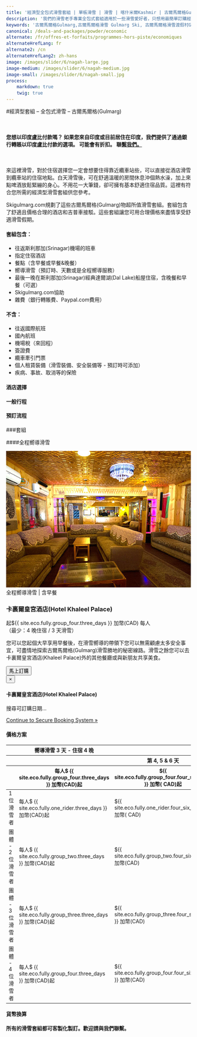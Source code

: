 ```yaml
---
title: '經濟型全包式滑雪套組 | 單板滑雪 | 滑雪 | 喀什米爾Kashmir | 古爾馬爾格Gulmarg | 印度India | Skigulmarg.com'
description: '我們的滑雪老手專業全包式套組適用於一些滑雪愛好者，只想用最簡單訂購經濟實惠套裝行程來好好享受喜馬拉雅(Himalaya),喀什米爾(Kashmir)-古爾馬爾格(Gulmarg)滑雪之旅。'
keywords: '古爾馬爾格Gulmarg,古爾馬爾格滑雪 Gulmarg Ski, 古爾馬爾格滑雪渡假村Gulmarg Ski Resort, 喀什米爾滑雪Skiing in the Himalayas, 印度滑雪Skiing in India, 喜馬拉雅Himalaya, 喀什米爾Kashmir, Skigulmarg.com'
canonical: /deals-and-packages/powder/economic
alternate: /fr/offres-et-forfaits/programmes-hors-piste/economiques
alternateHrefLang: fr
alternate2: /cn
alternateHrefLang2: zh-hans
image: /images/slider/6/nagah-large.jpg
image-medium: /images/slider/6/nagah-medium.jpg
image-small: /images/slider/6/nagah-small.jpg
process:
    markdown: true
    twig: true
---
```


#經濟型套組 – 全包式滑雪 – 古爾馬爾格(Gulmarg)
<p class="home-notification" style="margin: 50px 0 50px;"><b>您想以印度盧比付款嗎？ 如果您來自印度或目前居住在印度，我們提供了通過銀行轉賬以印度盧比付款的選項。 可能會有折扣。 聯<a href="https://skigulmarg.com/zh-tw/contact-us">繫我們。</a></b></p>
來這裡滑雪，對於住宿選擇您一定會想要住得靠近纜車站些，可以直接從酒店滑雪到纜車站的住宿地點。白天滑雪後，可在舒適溫暖的房間休息沖個熱水澡，加上來點啤酒放鬆緊繃的身心。不用花一大筆錢，卻可擁有基本舒適住宿品質。這裡有符合您所需的經濟型滑雪套組供您參考。

Skigulmarg.com規劃了這些古爾馬爾格(Gulmarg)物超所值滑雪套組。套組包含了舒適且價格合理的酒店和吉普車接駁。這些套組讓您可用合理價格來盡情享受舒適滑雪假期。


<div class="row">
    <div class="col-sm-6">
        <h4>套組包含：</h4>
        <ul>
            <li>往返斯利那加(Srinagar)機場的班車</li>
            <li>指定住宿酒店</li>
            <li>餐點（含早餐或早餐&晚餐）</li>
            <li>嚮導滑雪（預訂時、天數或是全程嚮導服務）</li>
            <li>最後一晚在斯利那加(Srinagar)經典達爾湖(Dal Lake)船屋住宿，含晚餐和早餐（可選）</li>
            <li>Skigulmarg.com協助</li>
            <li>雜費（銀行轉賬費、Paypal.com費用）</li>
        </ul>
    </div>
    <div class="col-sm-6">
        <h4>不含：</h4>
        <ul>
            <li>往返國際航班</li>
            <li>國內航班</li>
            <li>機場稅（來回程）</li>
            <li>簽證費</li>
            <li>纜車牽引門票</li>
            <li>個人租賃裝備（滑雪裝備、安全裝備等 - 預訂時可添加）</li>
            <li>疾病、事故、取消等的保險</li>
        </ul>
    </div>
</div>
<div class="accordion pricing">
      <article class="ac-item">
          <h4 class="ac-title">酒店選擇</h4>
          <div class="ac-content" style="display: none;">
          <h5>卡裏爾皇宮酒店(Hotel Khaleel Palace)</h5>
          優選超值酒店! 卡裏爾皇宮酒店(Hotel Khaleel Palace)距離覽車站僅150米，提供品質服務、美食、溫暖舒適但價格實惠的客房，客房附有私人浴室。此外酒店有中央供暖系統，停電時，有備用發電機會啟動，以為持酒店正常運作。在滑雪季節，飯店往往充滿來自世界各地滑雪客，在大廳良好的氛圍下可讓入住旅客暢談各自的滑雪旅程。
          <p><a href="https://www.tripadvisor.com/Hotel_Review-g317095-d1892644-Reviews-Khaleel_Palace-Gulmarg_Baramulla_District_Kashmir_Jammu_and_Kashmir.html" class="more-info m-b-30 block" target="blank">評論＆照片 -  Tripadvisor上的卡裏爾皇宮酒店(Hotel Khaleel Palace)<i class="fa fa-chevron-right" aria-hidden="true"></i></a></p>
          </div>
      </article>
      <article class="ac-item" style="margin-top: -1px">
          <h4 class="ac-title">一般行程</h4>
          <div class="ac-content" style="display: none;">
            <ul>
            <li><b>到達日：</b> 機場接送至古爾馬爾格(Gulmarg)，領取裝備（如需要），酒店登記入住，首次與嚮導碰面，討論滑雪行程。剩下是自由時間遊覽古爾馬爾格(Gulmarg)。</li>
            <li><b>滑雪日：</b> 盡早與嚮導碰面，全天在喜馬拉雅(Himalaya)山滑雪，在山上吃午餐。我們建議選用全程滑雪嚮導套組。如果您預訂部分時間嚮導套組，請您至少選擇3天嚮導滑雪行程。在這三天由嚮導帶領您滑雪後，您將自行滑雪。請注意自身安全，並尊重這大自然的自然法則。</li>
            <li><b>最後一天滑雪日：</b> 在這次旅行的最後一天滑雪日後，請歸還任何租賃的裝備。若沒選擇去經典船屋，您可以到處走走吃些美食，慢慢回憶這次美妙的旅行。如果您要去船屋，班車將在下午4點左右接您前往達爾(Dal Lake)，享受美好的時光，好好享受精心準備的餐點。</li>
            <li><b>返家日：</b> 從古爾馬爾格(Gulmarg)或斯利那加(Srinagar)出發前往斯利那加機場。我們將根據您的航班時間來確認您的出發時間。</li>
            </ul>
          </div>
      </article>
      <article class="ac-item" style="margin-top: -1px">
          <h4 class="ac-title">預訂流程</h4>
          <div class="ac-content" style="display: none;">
          <ol>
          <li>選擇您的套組，然後點選“ 立即預訂 ”。</li>
          <li>選擇開始和結束日期。點選“ 立即預訂 ”。</li>
          <li>選擇：1個、2個、3個或4個人。檢查日期和價格。點選“ 繼續 ”。 </li>
          <li>您可以在預訂中添加更多成員。請注意，您可以去別的頁面選擇頁面上的項目，您的所有信息將會保留。
            <ol>
              <li>點選“ 添加到預訂 ”</li>
              <li>去別的頁面看您感興趣的項目 - 它可以位於別的頁面上。點選 “ 立即預訂 ”。</li>
              <li>調整人數和日期。</li>
              <li>確認預訂細節</li>
              <li>單選“ 繼續 ”。</li>
              <li>如果要在套組中添加更多項目，請重複此步驟。</li>
            </ol>  
          </li>
          <li>在您的套組裡添加租賃設備、直升機滑雪、T恤等。
            <ol>
              <li>點選您感興趣的項目。</li>
              <li>閱讀詳細訊息。</li>
              <li>選擇“ 立即預訂 ”。</li>
              <li>調整項目細節。</li>
              <li>點選“ 添加到預訂 ”</li>
              <li>如果要在套中組添加更多附加項目，請重複此步驟。</li>
            </ol>  
          </li>
          <li>填寫表格，並附上您的姓名、電子郵件等，然後點選“ 繼續 ”。</li>
          <li>如果您的開始日期在30天之後，您可以支付押金或全額付款。
          <ul>
            <li>點選 “ 支付押金 ” 或 “ 支付全額 ”。</li>
          </ul>
          </li>
          <li>確認您的預訂套組內詳細信息細節並閱讀我們的條款和條件。</li>
          <li>輸入您的信用卡資訊。</li>
          <li>點選“ 支付 ”</li>
          <li>完成。您即將在喜馬拉雅(Himalaya)山享受滑雪之旅! 謝謝您的預訂。</li>
          </ol>
          </div>
      </article>
</div>


###套組
<!--####部分嚮導滑雪
<div class="row">
    <div class="col-sm-6 m-b-40">
        <div class="package-item-wrap">
            <div class="package-image">
                <span>
                    <img src="/user/themes/skigulmarg/images/packages/economic/khaleel_palace.jpeg" alt="Hotel Khaleel Palace - Gulmarg">
                </span>
            </div>
            <div class="package-description">
                <span>部分嚮導滑雪 | 含 早餐</span>
                <h3>卡裏爾皇宮酒店(Hotel Khaleel Palace)</h3>
                <div class="package-price">
                   起 <span>$523 加幣(CAD)</span>每人<br>(最少: 7 晚住宿 / 3 天滑雪)
                </div>
                <p>
                    超值選擇！ 這個部分嚮導滑雪套餐可讓您快速探索古爾馬爾格(Gulmarg)滑雪勝地。 此選項僅包括每天在卡裏爾皇宮酒店(Khaleel Palace)酒店供應的早餐。 由於酒店非常近，此酒店成為古爾馬爾格(Gulmarg)纜車站的第一家酒店。
                </p>
                <button
                    id="Economic-Khaleel-Breakfast"
                    class="btn btn-rounded btn-outline"
                    type="button"
                    data-target="#modal-checkfront-1"
                    data-toggle="modal"
                    data-checkfront-target="CHECKFRONT_WIDGET_01"
                    data-checkfront-item-id="51"
                    data-checkfront-category-id="3"
                    data-checkfront-options="hidesearch">
                  馬上訂購
                </button>
                <div class="modal fade" id="modal-checkfront-1" aria-hidden="true">
                    <div class="modal-dialog">
                        <div class="modal-content">
                            <div class="modal-header">
                                <button
                                    class="close"
                                    type="button"
                                    data-dismiss="modal"
                                    aria-hidden="true">
                                    ×
                                </button>
                                <h4 class="modal-title">卡裏爾皇宮酒店(Hotel Khaleel Palace)</h4>
                            </div>
                            <div class="modal-body">
                                <div id="CHECKFRONT_WIDGET_01">
                                    <p class="searching-availability">
                                        搜尋可訂購日期...
                                    </p>
                                </div>
                                <noscript>
                                    <a href="https://skigulmarg.checkfront.com/reserve/" class="font-16">
                                        Continue to Secure Booking System &raquo;
                                    </a>
                                </noscript>
                                <div class="accordion pricing">
                                    <article class="ac-item">
                                        <h4 class="ac-title">Pricing Scheme</h4>
                                        <div class="ac-content">
                                            <div class="table-container">
                                                <table class="table">
                                                    <thead>
                                                        <tr>
                                                            <th></th>
                                                            <th>3 天嚮導滑雪 — 7 晚住宿</th>
                                                            <th>Extra per Night</th>
                                                        </tr>
                                                        <tr>
                                                            <th></th>
                                                            <th>每人 $523 加幣(CAD) 起</th>
                                                            <th>每人 $38 加幣(CAD) 起</th>
                                                        </tr>
                                                    </thead>
                                                    <tbody>
                                                        <tr>
                                                            <td>1 位滑雪者</td>
                                                            <td>每人 $1007 加幣(CAD)起</td>
                                                            <td>每人 $73 加幣(CAD)起</td>
                                                        </tr>
                                                        <tr>
                                                            <td>團體 - 2 位滑雪者</td>
                                                            <td>每人 $753 加幣(CAD) 起 </td>
                                                            <td>每人 $45 加幣(CAD) 起</td>
                                                        </tr>
                                                        <tr>
                                                            <td>團體 - 3 位滑雪者 </td>
                                                            <td>每人 $552 加幣(CAD) 起</td>
                                                            <td>每人 $38 加幣(CAD) 起</td>
                                                        </tr>
                                                        <tr>
                                                            <td>團體 - 4 位滑雪者</td>
                                                            <td>每人 $523 加幣(CAD) 起n</td>
                                                            <td>每人 $45 加幣(CAD) 起</td>
                                                        </tr>
                                                    </tbody>
                                                </table>
                                            </div>
                                        </div>
                                    </article>
                                    <article class="ac-item" style="margin-top: -1px">
                                        <h4 class="ac-title">貨幣換算</h4>
                                        <div class="ac-content">
                                            <div class="currency-converter">
                                                <script src="https://w.fxexchangerate.com/converter.php?fm=CAD&ft=EUR&lg=en&am=1&ty=1"></script>
                                            </div>
                                        </div>
                                    </article>
                                </div>
                            </div>
                        </div>
                    </div>
                </div>
            </div>
        </div>
    </div>
    <div class="col-sm-6 m-b-40">
        <div class="package-item-wrap">
            <div class="package-image">
                <span>
                    <img src="/user/themes/skigulmarg/images/packages/economic/khaleel_palace2.jpeg" alt="Hotel Khaleel Palace - Gulmarg">
                </span>
            </div>
            <div class="package-description">
                <span>Partly Guided | w Breakfast & Dinner</span>
                <h3>Hotel Khaleel Palace</h3>
                <div class="package-price">
                    from <span>$574 CAD</span> per person <br>(Min: 7 Nights / 3 Ski Days)
                </div>
                <p>
                    Even less stress, no need to think where to have dinner. Just ski the Himalayas with our guide for a minimum of 3 ski days. You get all your breakfasts and dinners at Hotel Khaleel Palace. Sweet and simple; eat, ride and enjoy the skiing in Gulmarg.
                </p>
                <button
                    id="Economic-Khaleel-MAP"
                    class="btn btn-rounded btn-outline"
                    type="button"
                    data-target="#modal-checkfront-2"
                    data-toggle="modal"
                    data-checkfront-target="CHECKFRONT_WIDGET_02"
                    data-checkfront-item-id="52"
                    data-checkfront-category-id="3"
                    data-checkfront-options="hidesearch">
                    Book Now
                </button>
                <div class="modal fade" id="modal-checkfront-2" aria-hidden="true">
                    <div class="modal-dialog">
                        <div class="modal-content">
                            <div class="modal-header">
                                <button
                                    class="close"
                                    type="button"
                                    data-dismiss="modal"
                                    aria-hidden="true">
                                    ×
                                </button>
                                <h4 class="modal-title">Hotel Khaleel Palace</h4>
                            </div>
                            <div class="modal-body">
                                <div id="CHECKFRONT_WIDGET_02">
                                    <p class="searching-availability">
                                        Searching Availability...
                                    </p>
                                </div>
                                <noscript>
                                    <a href="https://skigulmarg.checkfront.com/reserve/" class="font-16">
                                        Continue to Secure Booking System &raquo;
                                    </a>
                                </noscript>
                                <div class="accordion pricing">
                                    <article class="ac-item">
                                        <h4 class="ac-title">Pricing Scheme</h4>
                                        <div class="ac-content">
                                            <div class="table-container">
                                                <table class="table">
                                                    <thead>
                                                        <tr>
                                                            <th></th>
                                                            <th>3 Guided Ski Days — 7 Nights</th>
                                                            <th>Extra per Night</th>
                                                        </tr>
                                                        <tr>
                                                            <th></th>
                                                            <th>From $574 CAD per person</th>
                                                            <th>From $42 CAD per person</th>
                                                        </tr>
                                                    </thead>
                                                    <tbody>
                                                        <tr>
                                                            <td>1 Rider</td>
                                                            <td>From $1090 CAD per person</td>
                                                            <td>From $84 CAD per person</td>
                                                        </tr>
                                                        <tr>
                                                            <td>Group of 2</td>
                                                            <td>From $804 CAD per person</td>
                                                            <td>From $52 CAD per person</td>
                                                        </tr>
                                                        <tr>
                                                            <td>Group of 3</td>
                                                            <td>From $584 CAD per person</td>
                                                            <td>From $42 CAD per person</td>
                                                        </tr>
                                                        <tr>
                                                            <td>Group of 4</td>
                                                            <td>From $574 CAD per person</td>
                                                            <td>From $52 CAD per person</td>
                                                        </tr>
                                                    </tbody>
                                                </table>
                                            </div>
                                        </div>
                                    </article>
                                    <article class="ac-item" style="margin-top: -1px">
                                        <h4 class="ac-title">Currency Converter</h4>
                                        <div class="ac-content">
                                            <div class="currency-converter">
                                                <script src="https://w.fxexchangerate.com/converter.php?fm=CAD&ft=EUR&lg=en&am=1&ty=1"></script>
                                            </div>
                                        </div>
                                    </article>
                                </div>
                            </div>
                        </div>
                    </div>
                </div>
            </div>
        </div>
    </div>
</div>-->

####全程嚮導滑雪

<div class="row">
    <div class="col-sm-6 m-b-40">
        <div class="package-item-wrap">
            <div class="package-image">
                <span>
                    <img src="/user/themes/skigulmarg/images/packages/economic/khaleel_palace4.jpg" alt="卡裏爾皇宮酒店(Hotel Khaleel Palace) - 古爾馬爾格(Gulmarg)">
                </span>
            </div>
            <div class="package-description">
                <span>全程嚮導滑雪 | 含早餐</span>
                <h3>卡裏爾皇宮酒店(Hotel Khaleel Palace)</h3>
                <div class="package-price">
                    起<span>${{ site.eco.fully.group_four.three_days }} 加幣(CAD)</span> 每人 <br>（最少：4 晚住宿 / 3 天滑雪）
                </div>
                <p>
                      您可以您起個大早享用早餐後，在滑雪嚮導的帶領下您可以無需顧慮太多安全事宜，可盡情地探索古爾馬爾格(Gulmarg)滑雪勝地的秘密線路。滑雪之餘您可以去卡裏爾皇宮酒店(Khaleel Palace)外的其他餐廳或與新朋友共享美食。
                </p>
                <button
                    id="Economic-Khaleel-FG-Breakfast"
                    class="btn btn-rounded btn-outline"
                    type="button"
                    data-target="#modal-checkfront-3"
                    data-toggle="modal"
                    data-checkfront-target="CHECKFRONT_WIDGET_03"
                    data-checkfront-item-id="53"
                    data-checkfront-category-id="3"
                    data-checkfront-options="hidesearch">
                   馬上訂購
                </button>
                <div class="modal fade" id="modal-checkfront-3" aria-hidden="true">
                    <div class="modal-dialog">
                        <div class="modal-content">
                            <div class="modal-header">
                                <button
                                    class="close"
                                    type="button"
                                    data-dismiss="modal"
                                    aria-hidden="true">
                                    ×
                                </button>
                                <h4 class="modal-title">卡裏爾皇宮酒店(Hotel Khaleel Palace)</h4>
                            </div>
                            <div class="modal-body">
                                <div id="CHECKFRONT_WIDGET_03">
                                    <p class="searching-availability">
                                      搜尋可訂購日期...
                                    </p>
                                </div>
                                <noscript>
                                    <a href="https://skigulmarg.checkfront.com/reserve/" class="font-16">
                                        Continue to Secure Booking System &raquo;
                                    </a>
                                </noscript>
                                <div class="accordion pricing">
                                    <article class="ac-item">
                                        <h4 class="ac-title">價格方案</h4>
                                        <div class="ac-content">
                                            <div class="table-container">
                                                <table class="table">
                                                    <thead>
                                                        <tr>
                                                            <th></th>
                                                            <th>嚮導滑雪 3 天 - 住宿 4 晚</th>
                                                            <th colspan="4">額外增定滑雪天數 +增訂住宿天數(每人) </th>
                                                        </tr>
                                                        <tr>
                                                            <th></th>
                                                            <th></th>
                                                            <th>第 4, 5 & 6 天</th>
                                                            <th>第 7  到 13 天</th>
                                                            <th>第14 到 21天</th>
                                                            <!-- <th>第 22 天以後</th> -->
                                                        </tr>
                                                        <tr>
                                                            <th></th>
                                                            <th>每人$ {{ site.eco.fully.group_four.three_days }} 加幣(CAD)起</th>
                                                            <th>${{ site.eco.fully.group_four.four_six_days }} 加幣( CAD)起</th>
                                                            <th>${{ site.eco.fully.group_four.seven_thirteen_days }} 加幣( CAD)起</th>
                                                            <th>${{ site.eco.fully.group_four.fourteen_plus_days }} 加幣(CAD)起</th>
                                                            <!-- <th>$75加幣(CAD)起</th> -->
                                                        </tr>
                                                    </thead>
                                                    <tbody>
                                                        <tr>
                                                            <td>1 位滑雪者</td>
                                                            <td>每人$ {{ site.eco.fully.one_rider.three_days }} 加幣(CAD)起</td>
                                                            <td>${{ site.eco.fully.one_rider.four_six_days }} 加幣( CAD)</td>
                                                            <td>${{ site.eco.fully.one_rider.seven_thirteen_days }} 加幣(CAD)</td>
                                                            <td>${{ site.eco.fully.one_rider.fourteen_plus_days }} 加幣(CAD)</td>
                                                            <!-- <td>$130加幣(CAD)</td> -->
                                                        </tr>
                                                        <tr>
                                                            <td>團體  - 2 位滑雪者</td>
                                                            <td>每人$ {{ site.eco.fully.group_two.three_days }} 加幣(CAD)起</td>
                                                            <td>${{ site.eco.fully.group_two.four_six_days }} 加幣(CAD)</td>
                                                            <td>${{ site.eco.fully.group_two.seven_thirteen_days }} 加幣(CAD)</td>
                                                            <td>${{ site.eco.fully.group_two.fourteen_plus_days }} 加幣(CAD)</td>
                                                            <!-- <td>$120 加幣(CAD)</td> -->
                                                        </tr>
                                                        <tr>
                                                            <td>團體 - 3 位滑雪者</td>
                                                            <td>每人$ {{ site.eco.fully.group_three.three_days }} 加幣(CAD)起</td>
                                                            <td>${{ site.eco.fully.group_three.four_six_days }} 加幣(CAD)</td>
                                                            <td>${{ site.eco.fully.group_three.seven_thirteen_days }} 加幣(CAD)</td>
                                                            <td>${{ site.eco.fully.group_three.fourteen_plus_days }} 加幣(CAD)</td>
                                                            <!-- <td>$75 加幣(CAD)</td> -->
                                                        </tr>
                                                        <tr>
                                                            <td>團體 - 4 位滑雪者</td>
                                                            <td>每人$ {{ site.eco.fully.group_four.three_days }} 加幣(CAD)起</td>
                                                            <td>${{ site.eco.fully.group_four.four_six_days }} 加幣(CAD)</td>
                                                            <td>${{ site.eco.fully.group_four.seven_thirteen_days }} 加幣(CAD)</td>
                                                            <td>${{ site.eco.fully.group_four.fourteen_plus_days }} 加幣(CAD)</td>
                                                            <!-- <td>$75 加幣(CAD)</td> -->
                                                        </tr>
                                                    </tbody>
                                                </table>
                                            </div>
                                        </div>
                                    </article>
                                    <article class="ac-item" style="margin-top: -1px">
                                        <h4 class="ac-title">貨幣換算</h4>
                                        <div class="ac-content">
                                            <div class="currency-converter">
                                                <script src="https://w.fxexchangerate.com/converter.php?fm=CAD&ft=EUR&lg=en&am=1&ty=1"></script>
                                            </div>
                                        </div>
                                    </article>
                                </div>
                            </div>
                        </div>
                    </div>
                </div>
            </div>
        </div>
    </div>
    <!--<div class="col-sm-6 m-b-40">
        <div class="package-item-wrap">
            <div class="package-image">
                <span>
                    <img src="/user/themes/skigulmarg/images/packages/economic/khaleel_palace3.jpg" alt="Hotel Khaleel Palace - Gulmarg">
                </span>
            </div>
            <div class="package-description">
                <span>Fully Guided | w Breakfast & Dinner</span>
                <h3>Hotel Khaleel Palace</h3>
                <div class="package-price">
                    from <span>$428 CAD</span> per person <br>(Min: 4 Nights / 3 Ski Days)
                </div>
                <p>
                    Full access to the skiing that Kashmir has to offer with a ski guide every day. Enjoy the vibe and the ski crowd at Khaleel Palace and take the time to appreciate all the great breakfasts and dinners on location. Comfort, great food, sweet vibe and just enjoy skiing in India!
                </p>    
                <button
                    id="Economic-Khaleel-FG-MAP"
                    class="btn btn-rounded btn-outline"
                    type="button"
                    data-target="#modal-checkfront-4"
                    data-toggle="modal"
                    data-checkfront-target="CHECKFRONT_WIDGET_04"
                    data-checkfront-item-id="54"
                    data-checkfront-category-id="3"
                    data-checkfront-options="hidesearch">
                    Book Now
                </button>
                <div class="modal fade" id="modal-checkfront-4" aria-hidden="true">
                    <div class="modal-dialog">
                        <div class="modal-content">
                            <div class="modal-header">
                                <button
                                    class="close"
                                    type="button"
                                    data-dismiss="modal"
                                    aria-hidden="true">
                                    ×
                                </button>
                                <h4 class="modal-title">Hotel Khaleel Palace</h4>
                            </div>
                            <div class="modal-body">
                                <div id="CHECKFRONT_WIDGET_04">
                                    <p class="searching-availability">
                                        Searching Availability...
                                    </p>
                                </div>
                                <noscript>
                                    <a href="https://skigulmarg.checkfront.com/reserve/" class="font-16">
                                        Continue to Secure Booking System &raquo;
                                    </a>
                                </noscript>
                                <div class="accordion pricing">
                                    <article class="ac-item">
                                        <h4 class="ac-title">Pricing Scheme</h4>
                                        <div class="ac-content">
                                            <div class="table-container">
                                                <table class="table">
                                                    <thead>
                                                        <tr>
                                                            <th></th>
                                                            <th>3 Guided Ski Days - 4 Nights</th>
                                                            <th colspan="4">Extra per Ski Day + Night (per peson)</th>
                                                        </tr>
                                                        <tr>
                                                            <th></th>
                                                            <th></th>
                                                            <th>Day 4, 5 & 6</th>
                                                            <th>Day 7 to 13</th>
                                                            <th>Day 14 to 21</th>
                                                            <th>Day 22+</th>
                                                        </tr>
                                                        <tr>
                                                            <th></th>
                                                            <th>From $428 CAD per person</th>
                                                            <th>From $100 CAD</th>
                                                            <th>From $90 CAD</th>
                                                            <th>From $80 CAD</th>
                                                            <th>From $75 CAD</th>
                                                        </tr>
                                                    </thead>
                                                    <tbody>
                                                        <tr>
                                                            <td>1 Rider</td>
                                                            <td>From $848 CAD per person</td>
                                                            <td>$170 CAD</td>
                                                            <td>$150 CAD</td>
                                                            <td>$140 CAD</td>
                                                            <td>$135 CAD</td>
                                                        </tr>
                                                        <tr>
                                                            <td>Group of 2</td>
                                                            <td>From $658 CAD per person</td>
                                                            <td>$150 CAD</td>
                                                            <td>$140 CAD</td>
                                                            <td>$130 CAD</td>
                                                            <td>$120 CAD</td>
                                                        </tr>
                                                        <tr>
                                                            <td>Group of 3</td>
                                                            <td>From $468 CAD per person</td>
                                                            <td>$100 CAD</td>
                                                            <td>$90 CAD</td>
                                                            <td>$80 CAD</td>
                                                            <td>$75 CAD</td>
                                                        </tr>
                                                        <tr>
                                                            <td>Group of 4</td>
                                                            <td>From $428 CAD per person</td>
                                                            <td>$100 CAD</td>
                                                            <td>$90 CAD</td>
                                                            <td>$80 CAD</td>
                                                            <td>$75 CAD</td>
                                                        </tr>
                                                    </tbody>
                                                </table>
                                            </div>
                                        </div>
                                    </article>
                                    <article class="ac-item" style="margin-top: -1px">
                                        <h4 class="ac-title">Currency Converter</h4>
                                        <div class="ac-content">
                                            <div class="currency-converter">
                                                <script src="https://w.fxexchangerate.com/converter.php?fm=CAD&ft=EUR&lg=en&am=1&ty=1"></script>
                                            </div>
                                        </div>
                                    </article>
                                </div>
                            </div>
                        </div>
                    </div>
                </div>
            </div>
        </div>
    </div>-->
</div>

**所有的滑雪套組都可客製化製訂。歡迎請與我們聯繫。**
